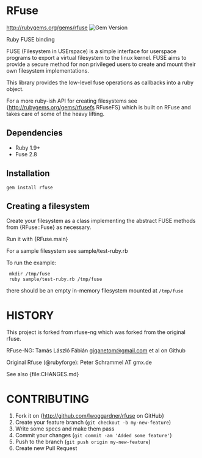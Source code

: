 RFuse
===============

http://rubygems.org/gems/rfuse
![Gem Version](https://badge.fury.io/rb/rfuse.png)

Ruby FUSE binding

FUSE (Filesystem in USErspace) is a simple interface for userspace programs to export a virtual filesystem to the linux kernel. FUSE aims to provide a secure method for non privileged users to create and mount their own filesystem implementations.

This library provides the low-level fuse operations as callbacks into a ruby object.

For a more ruby-ish API for creating filesystems see {http://rubygems.org/gems/rfusefs RFuseFS} which is built on RFuse and takes care of some of the heavy lifting.

Dependencies
--------------

 * Ruby 1.9+
 * Fuse 2.8

Installation
---------------

    gem install rfuse

Creating a filesystem
---------------------------

Create your filesystem as a class implementing the abstract FUSE methods from {RFuse::Fuse} as necessary.

Run it with {RFuse.main}

For a sample filesystem see sample/test-ruby.rb

To run the example:

     mkdir /tmp/fuse
     ruby sample/test-ruby.rb /tmp/fuse

there should be an empty in-memory filesystem mounted at `/tmp/fuse`

HISTORY
======
This project is forked from rfuse-ng which was forked from the original rfuse.

RFuse-NG: Tamás László Fábián <giganetom@gmail.com> et al on Github

Original Rfuse (@rubyforge): Peter Schrammel AT gmx.de

See also {file:CHANGES.md}

CONTRIBUTING
============

1. Fork it on {http://github.com/lwoggardner/rfuse on GitHub}
2. Create your feature branch (`git checkout -b my-new-feature`)
3. Write some specs and make them pass
4. Commit your changes (`git commit -am 'Added some feature'`)
5. Push to the branch (`git push origin my-new-feature`)
6. Create new Pull Request
